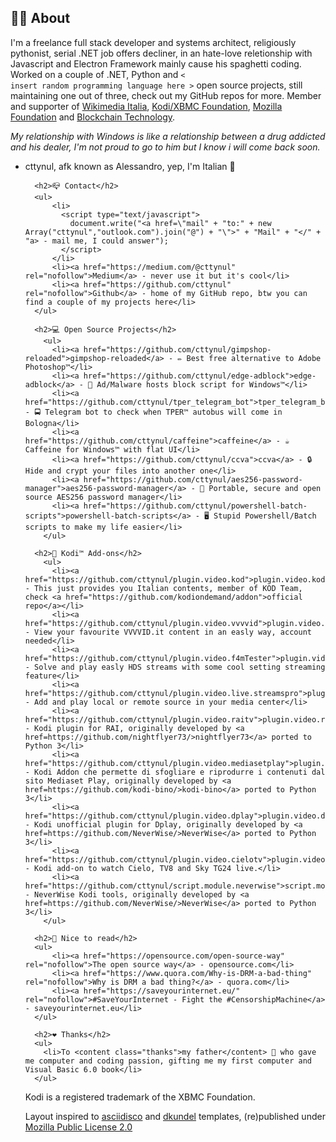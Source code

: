## 👨‍💻 About
I'm a freelance full stack developer and systems architect, religiously pythonist, serial .NET job offers decliner, in an hate-love reletionship with Javascript and Electron Framework mainly cause his spaghetti coding.
Worked on a couple of .NET, Python and <code>< insert random programming language here ></code> open source projects, still maintaining one out of three, check out my GitHub repos for more.
Member and supporter of <a class="undecorated" href="https://www.wikimedia.it/">Wikimedia Italia</a>, <a class="undecorated" href="https://kodi.tv/">Kodi/XBMC Foundation</a>, <a class="undecorated" href="https://foundation.mozilla.org/">Mozilla Foundation</a> and <a class="undecorated"  href="http://bfy.tw/1kSo">Blockchain Technology</a>.

<i>My relationship with Windows is like a relationship between a drug addicted and his dealer, I'm not proud to go to him but I know i will come back soon.</i>
- cttynul, afk known as Alessandro, yep, I'm Italian 🍕

        <h2>📪 Contact</h2>
        <ul>
            <li>
              <script type="text/javascript">
                document.write("<a href=\"mail" + "to:" + new Array("cttynul","outlook.com").join("@") + "\">" + "Mail" + "</" + "a> - mail me, I could answer");
              </script>
            </li>
            <li><a href="https://medium.com/@cttynul" rel="nofollow">Medium</a> - never use it but it's cool</li>
            <li><a href="https://github.com/cttynul" rel="nofollow">Github</a> - home of my GitHub repo, btw you can find a couple of my projects here</li>
        </ul>
        
        <h2>💻 Open Source Projects</h2>
          <ul>
            <li><a href="https://github.com/cttynul/gimpshop-reloaded">gimpshop-reloaded</a> - ✏️ Best free alternative to Adobe Photoshop™</li>
            <li><a href="https://github.com/cttynul/edge-adblock">edge-adblock</a> - 🚫 Ad/Malware hosts block script for Windows™</li>
            <li><a href="https://github.com/cttynul/tper_telegram_bot">tper_telegram_bot</a> - 🚍 Telegram bot to check when TPER™ autobus will come in Bologna</li>
            <li><a href="https://github.com/cttynul/caffeine">caffeine</a> - ☕️ Caffeine for Windows™ with flat UI</li>
            <li><a href="https://github.com/cttynul/ccva">ccva</a> - 🔒 Hide and crypt your files into another one</li>
            <li><a href="https://github.com/cttynul/aes256-password-manager">aes256-password-manager</a> - 🔑 Portable, secure and open source AES256 password manager</li>
            <li><a href="https://github.com/cttynul/powershell-batch-scripts">powershell-batch-scripts</a> - 🖥️ Stupid Powershell/Batch scripts to make my life easier</li>
          </ul>  

        <h2>🍿 Kodi™ Add-ons</h2>
          <ul>
            <li><a href="https://github.com/cttynul/plugin.video.kod">plugin.video.kod</a> - This just provides you Italian contents, member of KOD Team, check <a href="https://github.com/kodiondemand/addon">official repo</a></li>
            <li><a href="https://github.com/cttynul/plugin.video.vvvvid">plugin.video.vvvvid</a> - View your favourite VVVVID.it content in an easly way, account needed</li>
            <li><a href="https://github.com/cttynul/plugin.video.f4mTester">plugin.video.f4mTester</a> - Solve and play easly HDS streams with some cool setting streaming feature</li>
            <li><a href="https://github.com/cttynul/plugin.video.live.streamspro">plugin.video.live.streamspro</a> - Add and play local or remote source in your media center</li>
            <li><a href="https://github.com/cttynul/plugin.video.raitv">plugin.video.raitv</a> - Kodi plugin for RAI, originally developed by <a href=https://github.com/nightflyer73/>nightflyer73</a> ported to Python 3</li>
            <li><a href="https://github.com/cttynul/plugin.video.mediasetplay">plugin.video.mediasetplay</a> - Kodi Addon che permette di sfogliare e riprodurre i contenuti dal sito Mediaset Play, originally developed by <a href=https://github.com/kodi-bino/>kodi-bino</a> ported to Python 3</li>
            <li><a href="https://github.com/cttynul/plugin.video.dplay">plugin.video.dplay</a> - Kodi unofficial plugin for Dplay, originally developed by <a href=https://github.com/NeverWise/>NeverWise</a> ported to Python 3</li>
            <li><a href="https://github.com/cttynul/plugin.video.cielotv">plugin.video.cielotv</a> - Kodi add-on to watch Cielo, TV8 and Sky TG24 live.</li>
            <li><a href="https://github.com/cttynul/script.module.neverwise">script.module.neverwise</a> - NeverWise Kodi tools, originally developed by <a href=https://github.com/NeverWise/>NeverWise</a> ported to Python 3</li>
          </ul>

        <h2>📰 Nice to read</h2>
        <ul>
            <li><a href="https://opensource.com/open-source-way" rel="nofollow">The open source way</a> - opensource.com</li>
            <li><a href="https://www.quora.com/Why-is-DRM-a-bad-thing" rel="nofollow">Why is DRM a bad thing?</a> - quora.com</li>
            <li><a href="https://saveyourinternet.eu/" rel="nofollow">#SaveYourInternet - Fight the #CensorshipMachine</a> - saveyourinternet.eu</li>        
        </ul>

        <h2>❤️ Thanks</h2>
        <ul>
          <li>To <content class="thanks">my father</content> 👨‍ who gave me computer and coding passion, gifting me my first computer and Visual Basic 6.0 book</li>
        </ul>        
    </main>
    <footer>
      <!--<hr>-->
      <p>Kodi is a registered trademark of the XBMC Foundation.</p>
      <p>Layout inspired to <a href=https://github.com/asciidisco/about.me>asciidisco</a> and <a href="https://github.com/dkundel/about-me">dkundel</a> templates, (re)published under <a href="https://github.com/cttynul/cttynul.github.io/blob/master/LICENSE">Mozilla Public License 2.0</a></p>
    </footer>
  </body>
</html>
